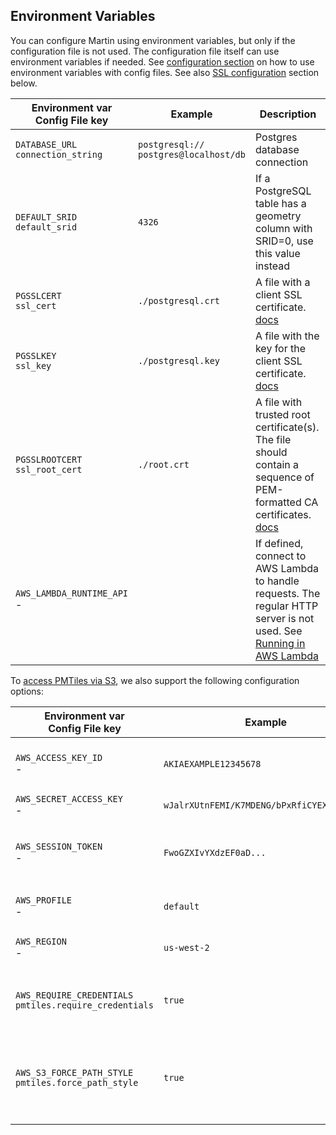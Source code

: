 ## Environment Variables

You can configure Martin using environment variables, but only if the configuration file is not used.
The configuration file itself can use environment variables if needed.
See [configuration section](config-file.md) on how to use environment variables with config files.
See also [SSL configuration](pg-connections.md#postgresql-ssl-connections) section below.

| Environment var <br/> Config File key    | Example                                     | Description                                                                                                                                                                                                |
|------------------------------------------|---------------------------------------------|------------------------------------------------------------------------------------------------------------------------------------------------------------------------------------------------------------|
| `DATABASE_URL` <br/> `connection_string` | `postgresql://`<br/>`postgres@localhost/db` | Postgres database connection                                                                                                                                                                               |
| `DEFAULT_SRID` <br/> `default_srid`      | `4326`                                      | If a PostgreSQL table has a geometry column with SRID=0, use this value instead                                                                                                                            |
| `PGSSLCERT` <br/> `ssl_cert`             | `./postgresql.crt`                          | A file with a client SSL certificate. [docs](https://www.postgresql.org/docs/current/libpq-connect.html#LIBPQ-CONNECT-SSLCERT)                                                                             |
| `PGSSLKEY` <br/> `ssl_key`               | `./postgresql.key`                          | A file with the key for the client SSL certificate. [docs](https://www.postgresql.org/docs/current/libpq-connect.html#LIBPQ-CONNECT-SSLKEY)                                                                |
| `PGSSLROOTCERT` <br/> `ssl_root_cert`    | `./root.crt`                                | A file with trusted root certificate(s). The file should contain a sequence of PEM-formatted CA certificates. [docs](https://www.postgresql.org/docs/current/libpq-connect.html#LIBPQ-CONNECT-SSLROOTCERT) |
| `AWS_LAMBDA_RUNTIME_API` <br/> -         |                                             | If defined, connect to AWS Lambda to handle requests. The regular HTTP server is not used. See [Running in AWS Lambda](run-with-lambda.md)                                                                 |

To [access PMTiles via S3](sources-files.md#serving-pmtiles-via-s3), we also support the following configuration options:

| Environment var <br/> Config File key                         | Example                                    | Description                                                                                                                                                               |
| ------------------------------------------------------------- | ------------------------------------------ | ------------------------------------------------------------------------------------------------------------------------------------------------------------------------- |
| `AWS_ACCESS_KEY_ID` <br/> -                                   | `AKIAEXAMPLE12345678`                      | AWS access key ID used for authenticating requests when using long-term or temporary credentials.                                                                         |
| `AWS_SECRET_ACCESS_KEY` <br/> -                               | `wJalrXUtnFEMI/K7MDENG/bPxRfiCYEXAMPLEKEY` | AWS secret access key paired with the access key ID.                                                                                                                      |
| `AWS_SESSION_TOKEN` <br/> -                                   | `FwoGZXIvYXdzEF0aD...`                     | Session token used with temporary security credentials (e.g., from AWS STS). Required if you're using `AssumeRole`.                                                       |
| `AWS_PROFILE` <br/> -                                         | `default`                                  | Specifies which named profile to use from the AWS credentials/config files.                                                                                               |
| `AWS_REGION` <br/> -                                          | `us-west-2`                                | Sets the AWS region to send requests to, e.g., `us-east-1`, `eu-central-1`.                                                                                               |
| `AWS_REQUIRE_CREDENTIALS` <br/> `pmtiles.require_credentials` | `true`                                     | Disable credential loading and to send requests anonymously for publicly available buckets. Default: `true`                                                               |
| `AWS_S3_FORCE_PATH_STYLE` <br/> `pmtiles.force_path_style`    | `true`                                     | Forces the AWS SDK to use path-style URLs for S3 like `s3.amazonaws.com/bucket/key`) instead of virtual-hosted style. Useful for local S3-compatible services like MinIO. |
